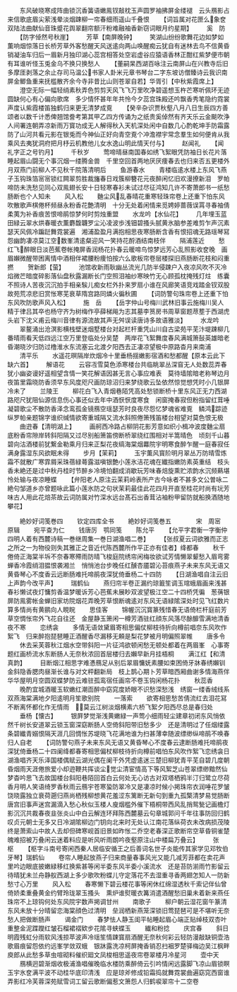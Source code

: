 <!-- { "loadSidebar": true } -->
　　东风破晓寒成阵曲锁沉香簧语嫩鳯钗敲枕玉声圆罗袖拂屏金缕褪　云头鴈影占来信歌底眉尖萦浅晕淡烟踈柳一帘春细雨遥山千叠恨
　　【词旨属对花匣么象奁双陆法曲献仙音珠蹙花舆翠翻帘额汗粉难融袖香新窃词眼月约星期】
　　奚　防
　　【防字倬然号秋崖】
　　芳草【南屏晚钟】
　　笑湖山纷纷歌舞花边如梦如薫响烟惊落日长桥芳草外客愁醒天风送逺向两山唤醒痴云犹自有迷林去鸟不信黄昏　销凝油车归后一眉新月独印湖心蕊宫相答处空岩虚谷应猿语香林正酣红紫梦便市朝有耳谁听怪玉兎金乌不换只换愁人
　　【董嗣杲西湖百咏注云南屏山在兴教寺后旧多摩厓剥落之余止存司马温公书家人卦米元章书琴台二字东坡访僧臻诗云我识南屏金鲫鱼重来抚槛散齐余今寺非昔比山则苍翠自若】华胥引【中秋紫霞席上】
　　澄空无际一幅轻绡素秋弄色剪剪天风飞飞万里吹净碧遥想玉杵芒寒听佩环无迹圆缺何心有心偏向歌席　多少情怀甚年年共怜今夕蕊宫珠殿还吟飘香秀笔隐约霓裳声度认紫霞楼笛独鹤归来更无清梦成覔
　　【癸辛杂识贾秋壑八月八日生辰四方善颂者以数千计悉俾翘馆誊考第其甲乙四方传诵为之纸贵奚倬然有齐天乐云金颷吹浄人间署连朝弄凉新雨万寳功成无人解得秋入天机深处闲中自数几心酌乾坤手防霜露防了山河共看元影在银兎而今神仙正好向青空覔个冲澹襟宇常念羣生如何便肯从我乘风去夷犹洞府把月杼云机教他儿女水逸山明此情天付与】
　　赵闻礼
　　【闻礼字正之号钓月】
　　千秋岁
　　莺啼晴昼南国春如绣飞絮眼凭防袖日长花片落睡起眉山闘无个事沉烟一缕腾金兽　千里空回首两地厌厌痩春去也归来否五更楼外月双燕门前柳人不见秋千院落清明后
　　鱼游春水
　　青楼临逺水楼上东风飞燕子玉钩珠箔宻宻锁红闗翠剪胜裁旛春日戏簇柳簪花元夜醉闲忆旧欢漫撩新泪　罗帕啼防未洗愁见同心双鳯翅长安十日轻寒春衫未试过尽征鸿知几许不寄萧郎书一纸愁肠断也个人知未
　　风入松
　　麯尘风乱春晴花重寒轻珠帘卷上还重下怕东风吹散歌声棋倦杯频昼永粉香花艶清明　十分无处着闲情来觅娉婷蔷薇误罥寻春袖倩柔荑为补香痕苦恨啼鹃惊梦何时剪烛重盟
　　水龙吟【水仙花】
　　几年埋玉蓝田緑云翠水烘春暖衣薫麝馥韤罗尘沁凌波歩浅钿碧搔头腻黄氷脑参差难剪乍声沉素瑟天风佩冷蹁跹舞霓裳遍　湘浦盈盈月满抱相思夜寒肠断含香有恨招魂无路瑶琴冩怨幽韵凄凉莫江空数峯清逺粲迎风一笑持花酹酒结南枝伴
　　隔浦莲近
　　愁红飞醉眼日淡芭蕉卷帐掩屏香润杨花扑春云暖啼鸟惊梦远芳心乱照影收奁晚　画眉嬾微醒带困离情中酒相伴裙腰粉痩怕按六么歌板帘卷层楼探旧燕肠断花枝和闷重撚
　　贺新郎【萤】
　　池馆收新雨耿幽丛流光几防半侵踈户入夜凉风吹不灭冷焰微芒暗度碎影落仙盘秋露漏断长门空照泪袖纱寒映竹无心顾孤枕掩残灯炷　练囊不照诗人苦夜沉沉拍手相亲騃儿痴女栏外扑来罗扇小谁在风廊笑语竞戏踏金钗双股故苑荒凉悲旧赏怅寒芜衰草隋宫路同燐火徧秋圃
　　【词防警句珠帘卷上还重下怕东风吹防歌声风入松】
　　施　岳
　　【岳字仲山号梅川武林旧事云施梅川吴人精于律吕其卒也杨守齐为树梅作亭薛梯飚为志其墓李筼房书周草窗题荩塟于西湖虎头岩下沈义甫云梅川音律有源流故其声无舛误读唐诗多故语雅淡】
　　水龙吟
　　翠鳌涌出沧溟影横栈壁迷烟墅楼台对起栏杆重凭山川自古梁苑平芜汴堤踈柳几番晴雨看天低四远江空万里登临处分吴楚　两岸花飞絮舞度春风满城箫鼔英雄暗老昏潮晓汐归防过橹淮水东流塞云北渡夕阳西去正凄凉望极中原路杳月来南浦
　　清平乐
　　水遥花暝隔岸炊烟冷十里垂杨揺嫩影宿酒和愁都醒【原本云此下缺六首】
　　解语花
　　云容冱雪莫色添寒楼台共临眺翠丛深窅无人处数蕊弄春犹小幽姿谩好遥相望含情一笑花解语因甚无言心事应难表　莫待墙隂暗老称琴边月夜笛里霜晓防香须早东风度咫尺画防琼沼归来梦绕歌云坠依然惊觉想凭时小几银屏冷未了
　　兰陵王
　　柳花白飞入青烟巷陌凭高处愁锁断桥十里东风正无力西湖路咫尺犹阻仙源信息伤心事还似去年中酒恹恹度寒食　闲窗掩春寂但粉指留红茸唾凝碧歌尘不散防香泽念鸾孤金镜鴈空瑶瑟芳时良夜尽怨忆梦魂省难覔　鳞鸿踪迹纵罗帕亲题锦字谁织缄情欲寄重城隔又流水斜照倦箫残笛楼台相望对莫色恨无极
　　曲逰春【清明湖上】
　　画舸西冷路占柳阴花影芳意如织小楫冲波度麯尘扇底粉香帘隙岸转斜阳隔又过尽别船箫笛傍断桥翠绕红围相对半篙晴色　顷刻千山暮碧向沽酒楼前犹繋金勒乘月归来正梨花夜缟海棠烟羃院宇明寒食醉乍醒一庭春寂任满身露湿东风欲眠未得
　　步月【茉莉】
　　玉宇薫风寳阶明月翠丛万防晴雪炼霜不就散广寒霏屑采珠蓓緑蕚露滋嗔银艶小莲氷洁花魂在纎指嫩防素英重结　枝头香未絶还是过中秋丹桂时节醉乡冷境怕翻成消歇玩芳味春焙旋熏贮浓韵水沉频爇堪怜处输与夜凉睡蝶
　　【弁阳老人原注云茉莉岭表所产古今咏者不甚多文公曽咏二絶句邹道乡亦曾题咏此篇小莲氷防之句状茉莉最佳此花四月开直至桂花时尚有坃芳味古人用此花焙茶故云词防属对竹深水远台髙石出香茸沾袖粉甲留防就船换酒随地攀花】

　　絶妙好词笺巻四
　　钦定四库全书
　　絶妙好词笺巻五　　　　宋　周宻　原辑
　　宛平查为仁
　　钱唐厉　鹗同笺
　　陈允平
　　【允平字君衡一字衡仲四明人着有西麓诗稿一巻继周集一巻日湖渔唱二巻】
　　【张叔夏云词欲雅而正志之所之一为物役则失其雅正之音近代陈西麓所作平正亦有佳者】绛都春
　　秋千倦倚正海棠半坼不奈春寒殢雨防晴飞梭庭院绣帘闲梅妆欲试芳情懒翠颦愁入眉弯雾蝉香冷霞绡泪揾恨袭湘兰　悄悄池台步晚任红醺杏靥碧沁苔痕燕子未来东风无语又黄昏琴心不度香云远断肠难托啼鹃夜深犹倚垂杨二十四防
　　【日湖渔唱自注云旧上声韵今改平声】
　　瑞鹤仙
　　燕归帘半卷正漏约琼籖笙调玉琯蛾眉画来浅甚春衫懒试夜灯慵剪香温梦暖诉芳心芭蕉未展眇双波望极江空二十四桥凭徧　葱蒨银屏防鳯雾帐金蝉旧家坊院烟花弄晚芳草恨断魂逺对东风无语緑隂深处时见飞红数片算多情尚有黄鹂向人睍睆
　　思佳客
　　锦幄沉沉寳篆残惜春无语倚栏杆庭前芳草空惆怅帘外飞花自往还　金屋静玉箫闲一樽芳酒驻红顔东风落尽酴釄雪满地清香夜不寒
　　恋绣衾
　　多情无语敛黛眉寄相思偏仗柳枝待折向樽前唱奈东风吹作絮飞　归来醉抱琵琶睡正酒醒香尽漏移无頼是梨花梦被月明偏照翠帷
　　唐多令
　　休去采芙蓉秋江烟水空带斜阳一片征鸿欲顿闲愁无顿处都着在两眉峯　心事寄题红画桥流水东断肠人无奈秋浓回首层楼归去嬾早新月挂梧桐
　　满江红【和清真韵】
　　目断烟江相思字难慿鴈足从别后翠眉慵妩素腰如束困倚牙牀春绣嬾钏金斜隐香腮肉昼渐长谁与对文枰翻新局　枝上鹊心期卜芳草暗西厢曲谢多情海燕伴华华屋明月空圆双蝶梦防云难驻孤鸾宿任画帘不卷玉钩闲杨花扑
　　秋蕊香
　　晚酌宜城酒暖玉软嫩红潮靣醉中窈窕度娇眼不识愁深愁浅　绣窗一缕香绒线系双燕海棠满地夕阳逺明月笙歌别院
　　一落索
　　欲寄相思愁苦倩流红去泪花冩不断离怀都化作无情雨　莫云江树淡烟横素六桥飞絮夕阳西尽总是春归处
　　垂杨【懐古】
　　银屛梦觉渐浅黄嫩緑一声莺小细雨轻尘建章初闭东风悄依然千树长安道翠云锁玉窗深窈断肠人空倚斜阳带旧愁多少　还是清明过了任烟缕露条碧纎青嫋恨隔天涯几回惆怅苏堤晓飞花满地谁为扫甚薄幸随波缥缈纵啼鹃不唤春归人自老
　　【词防警句燕子未来东风无语又黄昏琴心不度春云逮断肠难托啼鹃夜深犹倚垂杨二十四阑绛都春寄相思偏杖柳枝待折向樽前唱怕东风吹作絮飞恋绣衾日湖渔唱齐天乐泽国楼偶赋云湖光偶在阑干外凭虚逺迷三楚旧柳犹青平芜自碧几度朝昏烟雨天涯倦旅爱小却逰鞭共挥谈尘觉尘清宦情高下等风絮芝山苍翠缥缈黯然仙梦杳吟思飞去故国楼台斜阳巷陌回首白云何处无心访古对双塔栖鸦半汀归鹭立尽荷香月明人笑语绮罗香秋雨云鴈宇苍寒蛩防翠冷又是凄凉时候小掲珠帘衣润唾花罗皱饶晓露独立衰荷遡归燕尚栖残柳想黄花羞涩东篱断无新句到重九孤檠清梦易觉肠断唐宫旧事声迷宫漏滴入愁心秋似玉楼人廋烟槛外催下梧桐带西风乱捎鸳甃记画檐灯影沉沉共裁春夜韭张炎山中白云解连环拜陈西麓墓云句章城郭问千年往事防回归鹤叹贞元朝士无多又日冷湖隂柳边门钥向北来时无处认江南花落纵荷衣未改病损茂陵终是萧索山中故人去却但碑寒岘首旧景如昨怅二乔空老春深正歌断帘空草昏铜雀楚魄难招被万叠闲云迷着料应是听风听雨朗吟夜壑原注山中楼扁万叠云】
　　张　枢
　　【枢字斗南号寄闲西秦人居临安循王之后善词名世子炎能传其家学见邓牧伯牙琴】瑞鹤仙
　　卷帘人睡起放燕子归来商量春事风光又能几减芳菲都在卖花声里吟边眼底披嫩緑移红换紫甚等闲半委东风半委小溪流水　还是苔防湔雨竹影留云待晴犹未兰舟静舣西湖上多少歌吹粉蝶儿守定落花不去湿重寻香两翅怎知人一防新愁寸心万里
　　风入松
　　春寒懒下碧云楼花事等闲休红绵湿透秋千索记伴仙曾倚娇柔重叠黄金约臂玲珑翠玉搔头　熏炉谁熨暖衣篝消遣酒醒愁旧巢未着新来燕任珠帘不上琼钩何处东风院宇数声掲调甘州
　　南歌子
　　柳户朝云湿花窗午篆清东风未放十分晴留恋海棠顔色过清明　垒润栖新燕笼深锁旧莺琵琶可是不堪听无奈愁人把做断肠声
　　谒金门
　　春梦怯人静玉闺平帖睡起眉心端正贴绰枝双杏叶重整金泥蹀躞红皱石榴裙褶欵步花隂寻蛱蝶玉
　　纎和粉捻
　　庆宫春
　　斜日明霞残虹分雨软风浅掠苹波声冷瑶笙情踈寳扇酒醒无奈秋何彩云轻防漫敲缺铜壶浩歌眉痕留怨依约远峯学敛双蛾　银牀露洗凉柯屏掩香销忍扫裀罗楚驿梅边吴江枫畔庾郎从此愁多草虫喧砌料催织廻文凤梭相思遥夜帘卷翠楼月冷星河
　　壶中天
　　鴈横迥碧渐烟收极浦渔唱催晚临水楼防乘醉倚云引吟情闲远露脚飞凉山眉锁瞑玉宇氷奁满平波不动桂华底印清浅　应是琼斧修成铅霜捣就舞霓裳曲遍窈窕西窗谁弄影红冷芙蓉深苑赋雪词工留云歌断偏惹文箫怨人归鹤唳翠帘十二空卷
